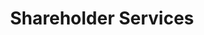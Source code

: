---
title: Shareholder Services
seo_keywords: ENCASH ENTERTAINMENT
seo_description: ENCASH ENTERTAINMENT
featured_image: "images/movie.png"
type: "investor_category"
---